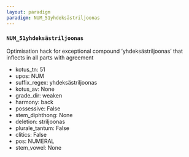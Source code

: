 ```yaml
---
layout: paradigm
paradigm: NUM_51yhdeksästriljoonas
---
```

### ` NUM_51yhdeksästriljoonas `

Optimisation hack for exceptional compound ’yhdeksästriljoonas’ that inflects in all parts with agreement
* kotus_tn: 51
* upos: NUM
* suffix_regex: yhdeksästriljoonas
* kotus_av: None
* grade_dir: weaken
* harmony: back
* possessive: False
* stem_diphthong: None
* deletion: striljoonas
* plurale_tantum: False
* clitics: False
* pos: NUMERAL
* stem_vowel: None
